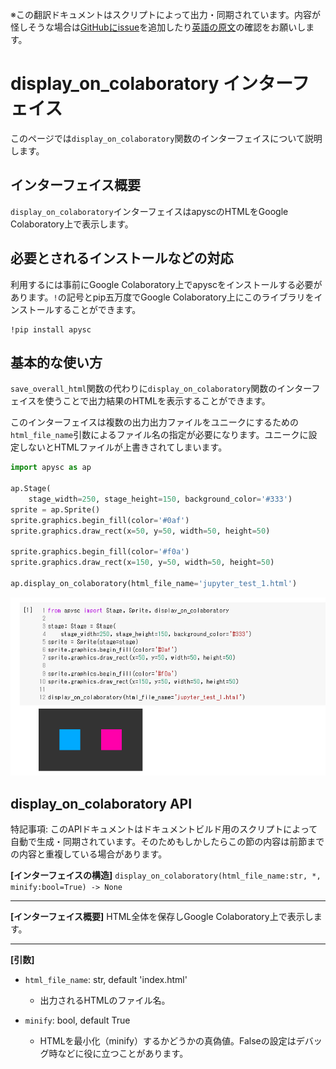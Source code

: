 <span class="inconspicuous-txt">※この翻訳ドキュメントはスクリプトによって出力・同期されています。内容が怪しそうな場合は<a href="https://github.com/simon-ritchie/apysc/issues" target="_blank">GitHubにissue</a>を追加したり[英語の原文](../en/display_on_colaboratory.html)の確認をお願いします。</span>

# display_on_colaboratory インターフェイス

このページでは`display_on_colaboratory`関数のインターフェイスについて説明します。

## インターフェイス概要

`display_on_colaboratory`インターフェイスはapyscのHTMLをGoogle Colaboratory上で表示します。

## 必要とされるインストールなどの対応

利用するには事前にGoogle Colaboratory上でapyscをインストールする必要があります。`!`の記号とpip五万度でGoogle Colaboratory上にこのライブラリをインストールすることができます。

```
!pip install apysc
```

## 基本的な使い方

`save_overall_html`関数の代わりに`display_on_colaboratory`関数のインターフェイスを使うことで出力結果のHTMLを表示することができます。

このインターフェイスは複数の出力出力ファイルをユニークにするための`html_file_name`引数によるファイル名の指定が必要になります。ユニークに設定しないとHTMLファイルが上書きされてしまいます。

```py
import apysc as ap

ap.Stage(
    stage_width=250, stage_height=150, background_color='#333')
sprite = ap.Sprite()
sprite.graphics.begin_fill(color='#0af')
sprite.graphics.draw_rect(x=50, y=50, width=50, height=50)

sprite.graphics.begin_fill(color='#f0a')
sprite.graphics.draw_rect(x=150, y=50, width=50, height=50)

ap.display_on_colaboratory(html_file_name='jupyter_test_1.html')
```

![](_static/colaboratory_interface.png)

## display_on_colaboratory API

<span class="inconspicuous-txt">特記事項: このAPIドキュメントはドキュメントビルド用のスクリプトによって自動で生成・同期されています。そのためもしかしたらこの節の内容は前節までの内容と重複している場合があります。</span>

**[インターフェイスの構造]** `display_on_colaboratory(html_file_name:str, *, minify:bool=True) -> None`<hr>

**[インターフェイス概要]** HTML全体を保存しGoogle Colaboratory上で表示します。<hr>

**[引数]**

- `html_file_name`: str, default 'index.html'
  - 出力されるHTMLのファイル名。

- `minify`: bool, default True
  - HTMLを最小化（minify）するかどうかの真偽値。Falseの設定はデバッグ時などに役に立つことがあります。
